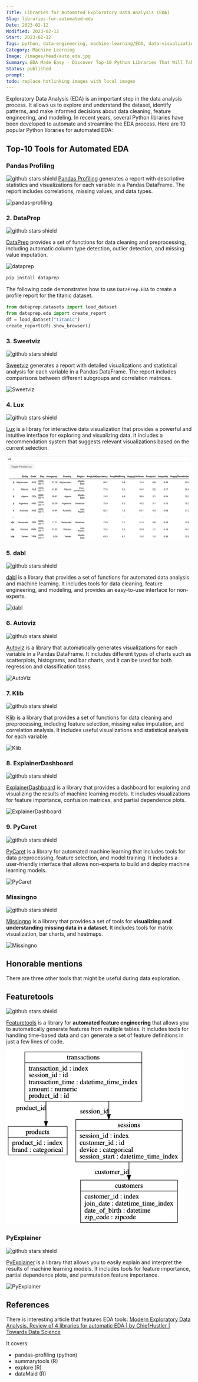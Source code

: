 ```yaml
---
Title: Libraries for Automated Exploratory Data Analysis (EDA)
Slug: libraries-for-automated-eda
Date: 2023-02-12
Modified: 2023-02-12
Start: 2023-02-12
Tags: python, data-engineering, machine-learning/EDA, data-visualization, exploring, exploratory-data-analysis, data-analysis-process, python-libraries, automated-eda, pandas-profiling, dataprep, sweetviz, lux, dabl, autoviz, klib, explainerdashboard, pycaret, missing-data, feature-engineering, featuretools
Category: Machine Learning
Image: /images/head/auto_eda.jpg
Summary: EDA Made Easy - Discover Top-10 Python Libraries That Will Take Your Data Analysis to the Next Level! Learn the Secrets of Automated EDA!
Status: published
prompt:
todo: replace hotlinking images with local images
---
```


Exploratory Data Analysis (EDA) is an important step in the data analysis process. It allows us to explore and understand the dataset, identify patterns, and make informed decisions about data cleaning, feature engineering, and modeling. In recent years, several Python libraries have been developed to automate and streamline the EDA process. Here are 10 popular Python libraries for automated EDA:

## Top-10 Tools for Automated EDA

### Pandas Profiling
![github stars shield](https://img.shields.io/github/stars/ydataai/ydata-profiling.svg?logo=github)
[Pandas Profiling](https://github.com/ydataai/ydata-profiling) generates a report with descriptive statistics and visualizations for each variable in a Pandas DataFrame. The report includes correlations, missing values, and data types. 

![pandas-profiling](/images/auto_eda/pandas-profiling.jpg)


### 2.  DataPrep
![github stars shield](https://img.shields.io/github/stars/sfu-db/dataprep.svg?logo=github)

[DataPrep](https://github.com/sfu-db/dataprep) provides a set of functions for data cleaning and preprocessing, including automatic column type detection, outlier detection, and missing value imputation. 

![dataprep](/images/auto_eda/dataprep.jpg)

```sh
pip install dataprep
```

The following code demonstrates how to use `DataPrep.EDA` to create a profile report for the titanic dataset.

``` python
from dataprep.datasets import load_dataset
from dataprep.eda import create_report
df = load_dataset("titanic")
create_report(df).show_browser()
```

### 3.  Sweetviz

![github stars shield](https://img.shields.io/github/stars/fbdesignpro/sweetviz.svg?logo=github)

[Sweetviz](https://github.com/fbdesignpro/sweetviz) generates a report with detailed visualizations and statistical analysis for each variable in a Pandas DataFrame. The report includes comparisons between different subgroups and correlation matrices.

![Sweetviz](https://camo.githubusercontent.com/0965c07124443fe73d4343ebc1642b8b3c68ef49913f32a42c4b6f567a477143/687474703a2f2f636f6f6c74696d696e672e636f6d2f53562f66656174757265732e706e67)

### 4.  Lux

![github stars shield](https://img.shields.io/github/stars/lux-org/lux.svg?logo=github)

[Lux](https://github.com/lux-org/lux) is a library for interactive data visualization that provides a powerful and intuitive interface for exploring and visualizing data. It includes a recommendation system that suggests relevant visualizations based on the current selection. 

![Lux](https://github.com/lux-org/lux-resources/raw/master/readme_img/demohighlight.gif?raw=true)

### 5.  dabl

![github stars shield](https://img.shields.io/github/stars/dabl/dabl.svg?logo=github)

[dabl](https://github.com/dabl/dabl) is a library that provides a set of functions for automated data analysis and machine learning. It includes tools for data cleaning, feature engineering, and modeling, and provides an easy-to-use interface for non-experts. 

![dabl](https://dabl.github.io/dev/_images/sphx_glr_plot_mfeat_factors_005.png)

### 6.  Autoviz

![github stars shield](https://img.shields.io/github/stars/AutoViML/AutoViz.svg?logo=github)

[Autoviz](https://github.com/AutoViML/AutoViz) is a library that automatically generates visualizations for each variable in a Pandas DataFrame. It includes different types of charts such as scatterplots, histograms, and bar charts, and it can be used for both regression and classification tasks. 

![AutoViz](https://github.com/AutoViML/AutoViz/raw/master/var_charts.JPG)
    
### 7.  Klib

![github stars shield](https://img.shields.io/github/stars/akanz1/klib.svg?logo=github)

[Klib](https://github.com/akanz1/klib) is a library that provides a set of functions for data cleaning and preprocessing, including feature selection, missing value imputation, and correlation analysis. It includes useful visualizations and statistical analysis for each variable. 

![Klib](https://raw.githubusercontent.com/akanz1/klib/main/examples/images/header.png)

### 8.  ExplainerDashboard

![github stars shield](https://img.shields.io/github/stars/oegedijk/explainerdashboard.svg?logo=github)

[ExplainerDashboard](https://github.com/oegedijk/explainerdashboard) is a library that provides a dashboard for exploring and visualizing the results of machine learning models. It includes visualizations for feature importance, confusion matrices, and partial dependence plots. 

![ExplainerDashboard](https://github.com/oegedijk/explainerdashboard/raw/master/explainerdashboard.gif)

### 9.  PyCaret

![github stars shield](https://img.shields.io/github/stars/pycaret/pycaret.svg?logo=github)

[PyCaret](https://github.com/pycaret/pycaret) is a library for automated machine learning that includes tools for data preprocessing, feature selection, and model training. It includes a user-friendly interface that allows non-experts to build and deploy machine learning models. 

![PyCaret](https://github.com/pycaret/pycaret/raw/master/docs/images/pycaret_ts_quickdemo.gif)

### Missingno

![github stars shield](https://img.shields.io/github/stars/ResidentMario/missingno.svg?logo=github)

[Missingno](https://github.com/ResidentMario/missingno) is a library that provides a set of tools for **visualizing and understanding missing data in a dataset**. It includes tools for matrix visualization, bar charts, and heatmaps.

![Missingno](https://camo.githubusercontent.com/16475986b81be8268152a4423777683be2d95cdac5d84e70130eb98431959f20/68747470733a2f2f692e696d6775722e636f6d2f675775584b45722e706e67)

## Honorable mentions
There are three other tools that might be useful during data exploration.

## Featuretools

![github stars shield](https://img.shields.io/github/stars/FeatureLabs/featuretools.svg?logo=github)

[Featuretools](https://github.com/FeatureLabs/featuretools) is a library for **automated feature engineering** that allows you to automatically generate features from multiple tables. It includes tools for handling time-based data and can generate a set of feature definitions in just a few lines of code. 

![Featuretools](https://github.com/alteryx/featuretools/raw/main/docs/source/_static/images/entity_set.png?raw=true)

### PyExplainer

![github stars shield](https://img.shields.io/github/stars/awsm-research/pyExplainer.svg?logo=github)

[PyExplainer](https://github.com/awsm-research/pyExplainer) is a library that allows you to easily explain and interpret the results of machine learning models. It includes tools for feature importance, partial dependence plots, and permutation feature importance. 

![PyExplainer](https://github.com/awsm-research/PyExplainer/raw/master/img/pyexplainer_snap_demo.gif)

## References
There is interesting article that features EDA tools:
[Modern Exploratory Data Analysis. Review of 4 libraries for automatic EDA | by ChiefHustler | Towards Data Science](https://towardsdatascience.com/modern-exploratory-data-analysis-29fdbecec957)

It covers:
-   pandas-profiling (python)
-   summarytools (R)
-   explore (R)
-   dataMaid (R)
